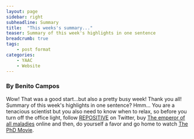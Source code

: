 ```yaml
---
layout: page
sidebar: right
subheadline: Summary
title:  "This weeks's summary..."
teaser: Summary of this week's highlights in one sentence
breadcrumb: true
tags:
    - post format
categories:
    - YAAC
    - Website
---
```


### By Benito Campos

Wow! That was a good start...but also a pretty busy week! Thank you all!
Summary of this week's highlights in one sentence? Hmm...
You are a tenacious scientist but you also need to know when to relax, so before you turn off the office light, follow <a href="https://youngalliance.github.io/yaac/website/BC-repositive/" target="_blank">REPOSITIVE</a> on Twitter, buy <a href="https://youngalliance.github.io/yaac/website/BC-emperor/" target="_blank">The emperor of all maladies</a> online and then, do yourself a favor and go home to watch <a href="https://youngalliance.github.io/yaac/website/BC-PhDmovie/" target="_blank">The PhD Movie</a>. 




